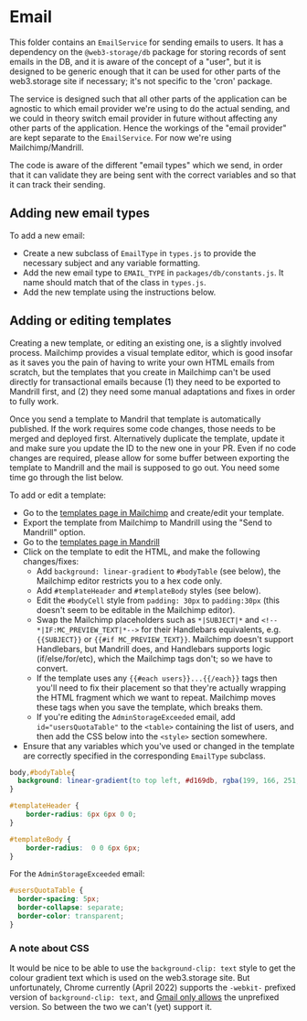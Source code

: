 Email
=====

This folder contains an `EmailService` for sending emails to users.
It has a dependency on the `@web3-storage/db` package for storing records of sent emails in the DB,
and it is aware of the concept of a "user", but it is designed to be generic enough that it can
be used for other parts of the web3.storage site if necessary; it's not specific to the 'cron'
package.

The service is designed such that all other parts of the application can be agnostic to which email
provider we're using to do the actual sending, and we could in theory switch email provider in
future without affecting any other parts of the application. Hence the workings of the
"email provider" are kept separate to the `EmailService`. For now we're using Mailchimp/Mandrill.

The code is aware of the different "email types" which we send, in order that it can validate they
are being sent with the correct variables and so that it can track their sending.


Adding new email types
----------------------

To add a new email:
* Create a new subclass of `EmailType` in `types.js` to provide the necessary subject and any variable formatting.
* Add the new email type to `EMAIL_TYPE` in `packages/db/constants.js`. It name should match that of the class in `types.js`.
* Add the new template using the instructions below.


Adding or editing templates
---------------------------

Creating a new template, or editing an existing one, is a slightly involved process.
Mailchimp provides a visual template editor, which is good insofar as it saves you the pain of having to write your own HTML emails from scratch,
but the templates that you create in Mailchimp can't be used directly for transactional emails because
(1) they need to be exported to Mandrill first, and
(2) they need some manual adaptations and fixes in order to fully work.

Once you send a template to Mandril that template is automatically published.
If the work requires some code changes, those needs to be merged and deployed first.
Alternatively duplicate the template, update it and make sure you update the ID to the new one in your PR.
Even if no code changes are required, please allow for some buffer between exporting the template to Mandrill and the mail is supposed to go out. You need some time go through the list below.

To add or edit a template:

* Go to the [templates page in Mailchimp](https://us5.admin.mailchimp.com/templates/) and create/edit your template.
* Export the template from Mailchimp to Mandrill using the "Send to Mandrill" option.
* Go to the [templates page in Mandrill](https://mandrillapp.com/templates)
* Click on the template to edit the HTML, and make the following changes/fixes:
  - Add `background: linear-gradient` to `#bodyTable` (see below), the Mailchimp editor restricts you to a hex code only.
  - Add `#templateHeader` and `#templateBody` styles (see below).
  - Edit the `#bodyCell` style from `padding: 30px` to `padding:30px` (this doesn't seem to be editable in the Mailchimp editor).
  - Swap the Mailchimp placeholders such as `*|SUBJECT|*` and `<!--*|IF:MC_PREVIEW_TEXT|*-->` for their Handlebars equivalents, e.g. `{{SUBJECT}}` or `{{#if MC_PREVIEW_TEXT}}`. Mailchimp doesn't support Handlebars, but Mandrill does, and Handlebars supports logic (if/else/for/etc), which the Mailchimp tags don't; so we have to convert.
  - If the template uses any `{{#each users}}...{{/each}}` tags then you'll need to fix their placement so that they're actually wrapping the HTML fragment which we want to repeat. Mailchimp moves these tags when you save the template, which breaks them.
  - If you're editing the `AdminStorageExceeded` email, add `id="usersQuotaTable"` to the `<table>` containing the list of users, and then add the CSS below into the `<style>` section somewhere.
* Ensure that any variables which you've used or changed in the template are correctly specified in the corresponding `EmailType` subclass.

```css
body,#bodyTable{
  background: linear-gradient(to top left, #d169db, rgba(199, 166, 251, 0), #5da9e7), linear-gradient(to top right, #5a69da, rgba(199, 166, 251, 0), #d4a8e7) rgba(199, 166, 251, 1);
}

#templateHeader {
    border-radius: 6px 6px 0 0;
}

#templateBody {
    border-radius:  0 0 6px 6px;
}
```

For the `AdminStorageExceeded` email:
```css
#usersQuotaTable {
  border-spacing: 5px;
  border-collapse: separate;
  border-color: transparent;
}
```

### A note about CSS

It would be nice to be able to use the `background-clip: text` style to get the colour gradient text
which is used on the web3.storage site.
But unfortunately, Chrome currently (April 2022) supports the `-webkit-` prefixed version of
`background-clip: text`, and [Gmail only allows](https://developers.google.com/gmail/design/reference/supported_css)
the unprefixed version. So between the two we can't (yet) support it.
